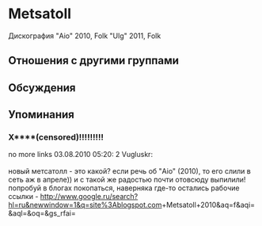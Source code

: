 # Metsatoll

Дискография
"Aio" 2010, Folk
"Ulg" 2011, Folk

## Отношения с другими группами


## Обсуждения


## Упоминания

### Х****(censored)!!!!!!!!!

no more links 03.08.2010 05:20:
2 Vugluskr:<BR><BR>новый метсатолл - это какой? если речь об "Aio" (2010), то его слили в сеть аж в апреле)) и с такой же радостью почти отовсюду выпилили! попробуй в блогах покопаться, наверняка где-то остались рабочие ссылки - <A HREF="http://www.google.ru/search?hl=ru&newwindow=1&q=site%3Ablogspot.com" TARGET="_blank">http://www.google.ru/search?hl=ru&newwindow=1&q=site%3Ablogspot.com</A>+Metsatoll+2010&aq=f&aqi=&aql=&oq=&gs_rfai=<BR>

